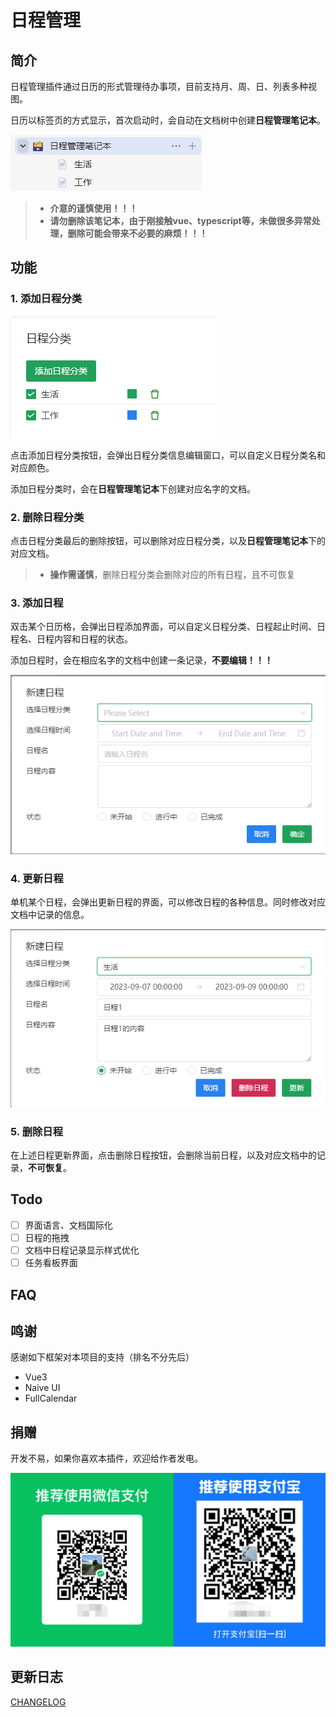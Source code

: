 # 日程管理

## 简介
日程管理插件通过日历的形式管理待办事项，目前支持月、周、日、列表多种视图。

日历以标签页的方式显示，首次启动时，会自动在文档树中创建**日程管理笔记本**。

![](asset/schedule_manager_notebook.png)

 >- **介意的谨慎使用！！！**
 >- **请勿删除该笔记本，由于刚接触vue、typescript等，未做很多异常处理，删除可能会带来不必要的麻烦！！！**

## 功能
### 1. 添加日程分类
![](asset/add_schedule_category.png)

点击添加日程分类按钮，会弹出日程分类信息编辑窗口，可以自定义日程分类名和对应颜色。

添加日程分类时，会在**日程管理笔记本**下创建对应名字的文档。

### 2. 删除日程分类
点击日程分类最后的删除按钮，可以删除对应日程分类，以及**日程管理笔记本**下的对应文档。

>- **操作需谨慎**，删除日程分类会删除对应的所有日程，且不可恢复

### 3. 添加日程
双击某个日历格，会弹出日程添加界面，可以自定义日程分类、日程起止时间、日程名、日程内容和日程的状态。

添加日程时，会在相应名字的文档中创建一条记录，**不要编辑！！！**

![](asset/add_schedule.png)

### 4. 更新日程
单机某个日程，会弹出更新日程的界面，可以修改日程的各种信息。同时修改对应文档中记录的信息。

![](asset/update_schedule.png)

### 5. 删除日程
在上述日程更新界面，点击删除日程按钮，会删除当前日程，以及对应文档中的记录，**不可恢复**。

## Todo
- [ ] 界面语言、文档国际化
- [ ] 日程的拖拽
- [ ] 文档中日程记录显示样式优化
- [ ] 任务看板界面

## FAQ

## 鸣谢
感谢如下框架对本项目的支持（排名不分先后）
- Vue3
- Naive UI
- FullCalendar

## 捐赠
开发不易，如果你喜欢本插件，欢迎给作者发电。

![](asset/code.png)

## 更新日志
[CHANGELOG](https://github.com/RogerHuHu/siyuan-plugin-schedule-manager/blob/main/CHANGELOG.md)